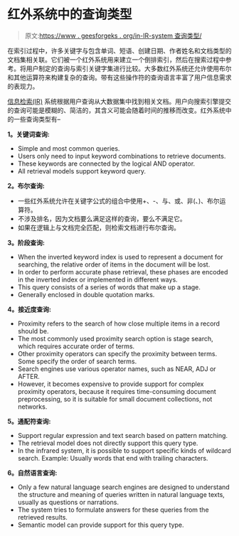 # 红外系统中的查询类型

> 原文:[https://www . geesforgeks . org/in-IR-system 查询类型/](https://www.geeksforgeeks.org/types-of-queries-in-ir-systems/)

在索引过程中，许多关键字与包含单词、短语、创建日期、作者姓名和文档类型的文档集相关联。它们被一个红外系统用来建立一个倒排索引，然后在搜索过程中参考。将用户制定的查询与索引关键字集进行比较。大多数红外系统还允许使用布尔和其他运算符来构建复杂的查询。带有这些操作符的查询语言丰富了用户信息需求的表现力。

[信息检索(IR)](https://www.geeksforgeeks.org/what-is-information-retrieval/) 系统根据用户查询从大数据集中找到相关文档。用户向搜索引擎提交的查询可能是模糊的、简洁的，其含义可能会随着时间的推移而改变。红外系统中的一些查询类型有–

**1。关键词查询:**

*   Simple and most common queries.
*   Users only need to input keyword combinations to retrieve documents.
*   These keywords are connected by the logical AND operator.
*   All retrieval models support keyword query.

**2。布尔查询:**

*   一些红外系统允许在关键字公式的组合中使用+、-、与、或、非(、)、布尔运算符。
*   不涉及排名，因为文档要么满足这样的查询，要么不满足它。
*   如果在逻辑上与文档完全匹配，则检索文档进行布尔查询。

**3。阶段查询:**

*   When the inverted keyword index is used to represent a document for searching, the relative order of items in the document will be lost.
*   In order to perform accurate phase retrieval, these phases are encoded in the inverted index or implemented in different ways.
*   This query consists of a series of words that make up a stage.
*   Generally enclosed in double quotation marks.

**4。接近度查询:**

*   Proximity refers to the search of how close multiple items in a record should be.
*   The most commonly used proximity search option is stage search, which requires accurate order of terms.
*   Other proximity operators can specify the proximity between terms. Some specify the order of search terms.
*   Search engines use various operator names, such as NEAR, ADJ or AFTER.
*   However, it becomes expensive to provide support for complex proximity operators, because it requires time-consuming document preprocessing, so it is suitable for small document collections, not networks.

**5。通配符查询:**

*   Support regular expression and text search based on pattern matching.
*   The retrieval model does not directly support this query type.
*   In the infrared system, it is possible to support specific kinds of wildcard search. Example: Usually words that end with trailing characters.

**6。自然语言查询:**

*   Only a few natural language search engines are designed to understand the structure and meaning of queries written in natural language texts, usually as questions or narrations.
*   The system tries to formulate answers for these queries from the retrieved results.
*   Semantic model can provide support for this query type.